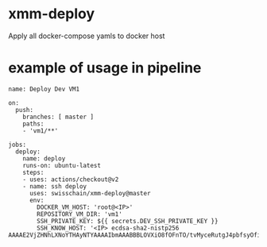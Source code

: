 # xmm-deploy
Apply all docker-compose yamls to docker host
# example of usage in pipeline
```
name: Deploy Dev VM1

on:
  push:
    branches: [ master ]
    paths:
    - 'vm1/**'

jobs:
  deploy:
    name: deploy
    runs-on: ubuntu-latest
    steps:
    - uses: actions/checkout@v2
    - name: ssh deploy
      uses: swisschain/xmm-deploy@master
      env:
        DOCKER_VM_HOST: 'root@<IP>'
        REPOSITORY_VM_DIR: 'vm1'
        SSH_PRIVATE_KEY: ${{ secrets.DEV_SSH_PRIVATE_KEY }}
        SSH_KNOW_HOST: '<IP> ecdsa-sha2-nistp256 AAAAE2VjZHNhLXNoYTHAyNTYAAAAIbmAAABBBLOVXiO8fOFnTO/tvMyceRutgJ4pbfsyOfiPB1xZjpNVzmuegG3icr1KFJDf8='
```
